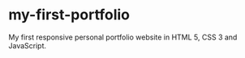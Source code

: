 # my-first-portfolio
My first responsive personal portfolio website in HTML 5, CSS 3 and JavaScript.
